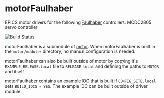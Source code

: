 # motorFaulhaber
EPICS motor drivers for the following [Faulhaber](https://www.faulhaber.com) controllers: MCDC2805 servo controller

[![Build Status](https://travis-ci.org/epics-motor/motorFaulhaber.png)](https://travis-ci.org/epics-motor/motorFaulhaber)

motorFaulhaber is a submodule of [motor](https://github.com/epics-modules/motor).  When motorFaulhaber is built in the ``motor/modules`` directory, no manual configuration is needed.

motorFaulhaber can also be built outside of motor by copying it's ``EXAMPLE_RELEASE.local`` file to ``RELEASE.local`` and defining the paths to ``MOTOR`` and itself.

motorFaulhaber contains an example IOC that is built if ``CONFIG_SITE.local`` sets ``BUILD_IOCS = YES``.  The example IOC can be built outside of driver module.
